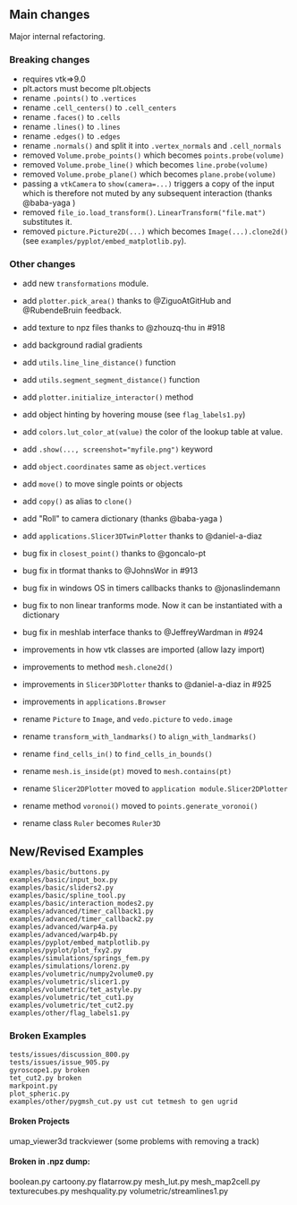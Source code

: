 ## Main changes
Major internal refactoring.

### Breaking changes
- requires vtk=>9.0
- plt.actors must become plt.objects
- rename `.points()` to `.vertices`
- rename `.cell_centers()` to `.cell_centers`
- rename `.faces()` to `.cells`
- rename `.lines()` to `.lines`
- rename `.edges()` to `.edges`
- rename `.normals()` and split it into `.vertex_normals` and `.cell_normals`
- removed `Volume.probe_points()` which becomes `points.probe(volume)`
- removed `Volume.probe_line()` which becomes `line.probe(volume)`
- removed `Volume.probe_plane()` which becomes `plane.probe(volume)`
- passing a `vtkCamera` to `show(camera=...)` triggers a copy of the input which is therefore not muted by any subsequent interaction (thanks @baba-yaga )
- removed `file_io.load_transform()`. `LinearTransform("file.mat")` substitutes it.
- removed `picture.Picture2D(...)` which becomes `Image(...).clone2d()` (see `examples/pyplot/embed_matplotlib.py`).

### Other changes
- add new `transformations` module.
- add `plotter.pick_area()` thanks to @ZiguoAtGitHub and @RubendeBruin feedback.
- add texture to npz files thanks to @zhouzq-thu in #918
- add background radial gradients
- add `utils.line_line_distance()` function
- add `utils.segment_segment_distance()` function
- add `plotter.initialize_interactor()` method
- add object hinting by hovering mouse (see `flag_labels1.py`)
- add `colors.lut_color_at(value)` the color of the lookup table at value.
- add `.show(..., screenshot="myfile.png")` keyword
- add `object.coordinates` same as `object.vertices`
- add `move()` to move single points or objects
- add `copy()` as alias to `clone()`
- add "Roll" to camera dictionary (thanks @baba-yaga )
- add `applications.Slicer3DTwinPlotter` thanks to @daniel-a-diaz

- bug fix in `closest_point()` thanks to @goncalo-pt
- bug fix in tformat thanks to @JohnsWor in #913
- bug fix in windows OS in timers callbacks thanks to @jonaslindemann
- bug fix to non linear tranforms mode. Now it can be instantiated with a dictionary
- bug fix in meshlab interface thanks to @JeffreyWardman in #924

- improvements in how vtk classes are imported (allow lazy import)
- improvements to method `mesh.clone2d()`
- improvements in `Slicer3DPlotter` thanks to @daniel-a-diaz in #925
- improvements in `applications.Browser`

- rename `Picture` to `Image`, and `vedo.picture` to `vedo.image`
- rename `transform_with_landmarks()` to `align_with_landmarks()`
- rename `find_cells_in()` to `find_cells_in_bounds()`
- rename `mesh.is_inside(pt)` moved to `mesh.contains(pt)`
- rename `Slicer2DPlotter` moved to `application module.Slicer2DPlotter`
- rename method `voronoi()` moved to `points.generate_voronoi()`
- rename class `Ruler` becomes `Ruler3D`

## New/Revised Examples
```
examples/basic/buttons.py
examples/basic/input_box.py
examples/basic/sliders2.py
examples/basic/spline_tool.py
examples/basic/interaction_modes2.py
examples/advanced/timer_callback1.py
examples/advanced/timer_callback2.py
examples/advanced/warp4a.py
examples/advanced/warp4b.py
examples/pyplot/embed_matplotlib.py
examples/pyplot/plot_fxy2.py
examples/simulations/springs_fem.py
examples/simulations/lorenz.py
examples/volumetric/numpy2volume0.py
examples/volumetric/slicer1.py
examples/volumetric/tet_astyle.py
examples/volumetric/tet_cut1.py
examples/volumetric/tet_cut2.py
examples/other/flag_labels1.py
```

### Broken Examples
```
tests/issues/discussion_800.py
tests/issues/issue_905.py
gyroscope1.py broken
tet_cut2.py broken
markpoint.py
plot_spheric.py
examples/other/pygmsh_cut.py ust cut tetmesh to gen ugrid
```

#### Broken Projects
umap_viewer3d
trackviewer (some problems with removing a track)

#### Broken in .npz dump:
boolean.py
cartoony.py
flatarrow.py
mesh_lut.py
mesh_map2cell.py
texturecubes.py
meshquality.py
volumetric/streamlines1.py


